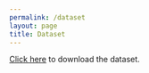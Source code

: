 ```yaml
---
permalink: /dataset
layout: page
title: Dataset
---
```


[Click here](/dataset/measurements.csv) to download the dataset.

